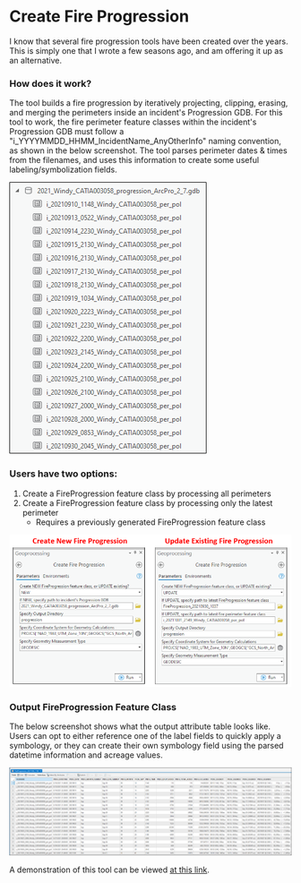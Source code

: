 # Create Fire Progression

I know that several fire progression tools have been created over the years. This is simply one that I wrote a few seasons ago, and am offering it up as an alternative.

### How does it work?

The tool builds a fire progression by iteratively projecting, clipping, erasing, and merging the perimeters inside an incident's Progression GDB. For this tool to work, the fire perimeter feature classes within the incident's Progression GDB must follow a "i_YYYYMMDD_HHMM_IncidentName_AnyOtherInfo" naming convention, as shown in the below screenshot. The tool parses perimeter dates & times from the filenames, and uses this information to create some useful labeling/symbolization fields.


![screenshot_CreateFireProgression_1.png](/docs/screenshot_CreateFireProgression_1.png?raw=true)


### Users have two options:
1. Create a FireProgression feature class by processing all perimeters
2. Create a FireProgression feature class by processing only the latest perimeter
    - Requires a previously generated FireProgression feature class

![screenshot_CreateFireProgression_2.png](/docs/screenshot_CreateFireProgression_2.png?raw=true)


### Output FireProgression Feature Class

The below screenshot shows what the output attribute table looks like. Users can opt to either reference one of the label fields to quickly apply a symbology, or they can create their own symbology field using the parsed datetime information and acreage values.

![screenshot_CreateFireProgression_3.png](/docs/screenshot_CreateFireProgression_3.png?raw=true)

A demonstration of this tool can be viewed [at this link]([https://youtu.be/0jUqQ8PP4Ek?t=282](https://youtu.be/LGal9OCzmcc?t=305)https://youtu.be/LGal9OCzmcc?t=305).
